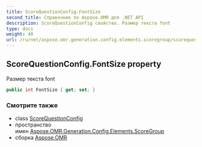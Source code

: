 ```yaml
---
title: ScoreQuestionConfig.FontSize
second_title: Справочник по Aspose.OMR для .NET API
description: ScoreQuestionConfig свойство. Размер текста font
type: docs
weight: 40
url: /ru/net/aspose.omr.generation.config.elements.scoregroup/scorequestionconfig/fontsize/
---
```

## ScoreQuestionConfig.FontSize property

Размер текста font

```csharp
public int FontSize { get; set; }
```

### Смотрите также

* class [ScoreQuestionConfig](../)
* пространство имен [Aspose.OMR.Generation.Config.Elements.ScoreGroup](../../scorequestionconfig/)
* сборка [Aspose.OMR](../../../)


